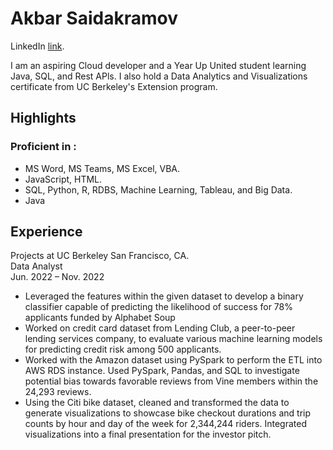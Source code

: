 # Akbar Saidakramov
LinkedIn [link](https://www.linkedin.com/in/akbar-saidakramov/).  

I am an aspiring Cloud developer and a
Year Up United student learning Java,
SQL, and Rest APls. I also hold a Data
Analytics and Visualizations certificate
from UC Berkeley's Extension program.

## Highlights 

### Proficient in :
* MS Word, MS Teams, MS Excel, VBA.
* JavaScript, HTML.
* SQL, Python, R, RDBS, Machine Learning, Tableau, and Big Data.
* Java
## Experience

Projects at UC Berkeley	San Francisco, CA.  
Data Analyst 	            
Jun. 2022 – Nov. 2022  
*	Leveraged the features within the given dataset to develop a binary classifier capable of predicting the likelihood of success for 78% applicants funded by Alphabet Soup
*	Worked on credit card dataset from Lending Club, a peer-to-peer lending services company, to evaluate various machine learning models for predicting credit risk among 500 applicants.
*	Worked with the Amazon dataset using PySpark to perform the ETL into AWS RDS instance. Used PySpark, Pandas, and SQL to investigate potential bias towards favorable reviews from Vine members within the 24,293 reviews.
*	Using the Citi bike dataset, cleaned and transformed the data to generate visualizations to showcase bike checkout durations and trip counts by hour and day of the week for 2,344,244 riders. Integrated visualizations into a final presentation for the investor pitch. 	
